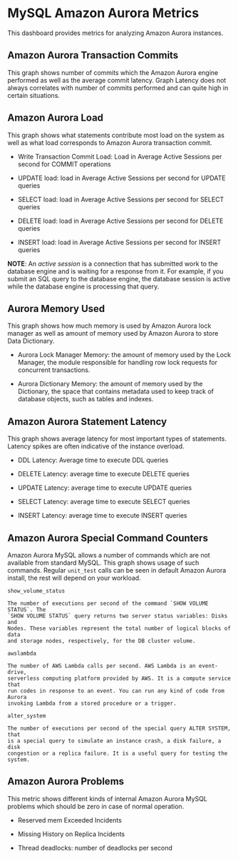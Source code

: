 # MySQL Amazon Aurora Metrics

This dashboard provides metrics for analyzing Amazon Aurora instances.

## Amazon Aurora Transaction Commits

This graph shows number of commits which the Amazon Aurora engine performed as
well as the average commit latency. Graph Latency does not always correlates
with number of commits performed and can quite high in certain situations.

## Amazon Aurora Load

This graph shows what statements contribute most load on the system as well
as what load corresponds to Amazon Aurora transaction commit.


* Write Transaction Commit Load: Load in Average Active Sessions per second for
COMMIT operations


* UPDATE load: load in Average Active Sessions per second for UPDATE queries


* SELECT load: load in Average Active Sessions per second for SELECT queries


* DELETE load: load in Average Active Sessions per second for DELETE queries


* INSERT load: load in Average Active Sessions per second for INSERT queries

**NOTE**: An *active session* is a connection that has submitted work to the
database engine and is waiting for a response from it. For example, if you
submit an SQL query to the database engine, the database session is active
while the database engine is processing that query.

## Aurora Memory Used

This graph shows how much memory is used by Amazon Aurora lock manager as well
as amount of memory used by Amazon Aurora to store Data Dictionary.


* Aurora Lock Manager Memory: the amount of memory used by the Lock Manager,
the module responsible for handling row lock requests for concurrent
transactions.


* Aurora Dictionary Memory: the amount of memory used by the Dictionary, the
space that contains metadata used to keep track of database objects, such as
tables and indexes.

## Amazon Aurora Statement Latency

This graph shows average latency for most important types of statements. Latency
spikes are often indicative of the instance overload.


* DDL Latency: Average time to execute DDL queries


* DELETE Latency: average time to execute DELETE queries


* UPDATE Latency: average time to execute UPDATE queries


* SELECT Latency: average time to execute SELECT queries


* INSERT Latency: average time to execute INSERT queries

## Amazon Aurora Special Command Counters

Amazon Aurora MySQL allows a number of commands which are not available from
standard MySQL. This graph shows usage of such commands. Regular
`unit_test` calls can be seen in default Amazon Aurora install, the rest
will depend on your workload.

`show_volume_status`

    The number of executions per second of the command `SHOW VOLUME STATUS`. The
    `SHOW VOLUME STATUS` query returns two server status variables: Disks and
    Nodes. These variables represent the total number of logical blocks of data
    and storage nodes, respectively, for the DB cluster volume.

`awslambda`

    The number of AWS Lambda calls per second. AWS Lambda is an event-drive,
    serverless computing platform provided by AWS. It is a compute service that
    run codes in response to an event. You can run any kind of code from Aurora
    invoking Lambda from a stored procedure or a trigger.

`alter_system`

    The number of executions per second of the special query ALTER SYSTEM, that
    is a special query to simulate an instance crash, a disk failure, a disk
    congestion or a replica failure. It is a useful query for testing the system.

## Amazon Aurora Problems

This metric shows different kinds of internal Amazon Aurora MySQL problems
which should be zero in case of normal operation.


* Reserved mem Exceeded Incidents


* Missing History on Replica Incidents


* Thread deadlocks: number of deadlocks per second
